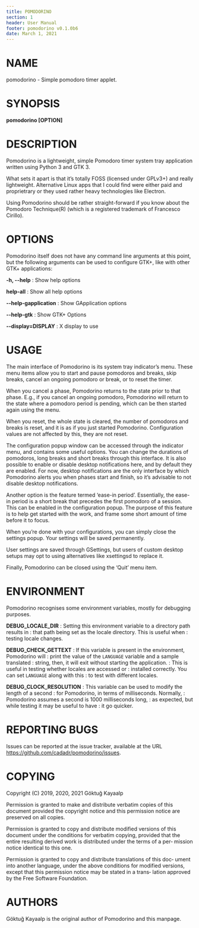 ```yaml
---
title: POMODORINO
section: 1
header: User Manual
footer: pomodorino v0.1.0b6
date: March 1, 2021
---
```


# NAME

pomodorino - Simple pomodoro timer applet.

# SYNOPSIS

**pomodorino [OPTION]**

# DESCRIPTION

Pomodorino is a lightweight, simple Pomodoro timer system tray
application written using Python 3 and GTK 3.

What sets it apart is that it’s totally FOSS (licensed under GPLv3+)
and really lightweight.  Alternative Linux apps that I could find were
either paid and proprietrary or they used rather heavy technologies
like Electron.

Using Pomodorino should be rather straight-forward if you know about
the Pomodoro Technique(R) (which is a registered trademark of
Francesco Cirillo).

# OPTIONS

Pomodorino itself does not have any command line arguments at this
point, but the following arguments can be used to configure GTK+, like
with other GTK+ applications:

**-h, --help**
: Show help options

**help-all**
: Show all help options

**--help-gapplication**
: Show GApplication options

**--help-gtk**
: Show GTK+ Options

**--display=DISPLAY**
: X display to use

# USAGE

The main interface of Pomodorino is its system tray indicator’s menu.
These menu items allow you to start and pause pomodoros and breaks,
skip breaks, cancel an ongoing pomodoro or break, or to reset the
timer.

When you cancel a phase, Pomodorino returns to the state prior to that
phase.  E.g., if you cancel an ongoing pomodoro, Pomodorino will
return to the state where a pomodoro period is pending, which can be
then started again using the menu.

When you reset, the whole state is cleared, the number of pomodoros
and breaks is reset, and it is as if you just started Pomodorino.
Configuration values are not affected by this, they are not reset.

The configuration popup window can be accessed through the indicator
menu, and contains some useful options.  You can change the durations
of pomodoros, long breaks and short breaks through this interface.  It
is also possible to enable or disable desktop notifications here, and
by default they are enabled.  For now, desktop notifications are the
only interface by which Pomodorino alerts you when phases start and
finish, so it’s advisable to not disable desktop notifications.

Another option is the feature termed ‘ease-in period’.  Essentially,
the ease-in period is a short break that precedes the first pomodoro
of a session.  This can be enabled in the configuration popup.  The
purpose of this feature is to help get started with the work, and
frame some short amount of time before it to focus.

When you’re done with your configurations, you can simply close the
settings popup.  Your settings will be saved permanently.

User settings are saved through GSettings, but users of custom desktop
setups may opt to using alternatives like xsettingsd to replace it.

Finally, Pomodorino can be closed using the ‘Quit’ menu item.

# ENVIRONMENT

Pomodorino recognises some environment variables, mostly for debugging
purposes.

**DEBUG_LOCALE_DIR**
: Setting this environment variable to a directory path results in
: that path being set as the locale directory.  This is useful when
: testing locale changes.

**DEBUG_CHECK_GETTEXT**
: If this variable is present in the environment, Pomodorino will
: print the value of the `LANGUAGE` variable and a sample translated
: string, then, it will exit without starting the application.
: This is useful in testing whether locales are accessed or
: installed correctly.  You can set `LANGUAGE` along with this
: to test with different locales.

**DEBUG_CLOCK_RESOLUTION**
: This variable can be used to modify the length of a second
: for Pomodorino, in terms of milliseconds.  Normally,
: Pomodorino assumes a second is 1000 milliseconds long,
: as expected, but while testing it may be useful to have
: it go quicker.

# REPORTING BUGS

Issues can be reported at the issue tracker, available at the URL
<https://github.com/cadadr/pomodorino/issues>.

# COPYING

Copyright (C) 2019, 2020, 2021  Göktuğ Kayaalp <self at gkayaalp dot com>

Permission is granted to make and distribute verbatim copies  of  this
document  provided the copyright notice and this permission notice are
preserved on all copies.

Permission is granted to copy and distribute modified versions of this
document  under the conditions for verbatim copying, provided that the
entire resulting derived work is distributed under the terms of a per‐
mission notice identical to this one.

Permission is granted to copy and distribute translations of this doc‐
ument into another language, under the above conditions  for  modified
versions, except that this permission notice may be stated in a trans‐
lation approved by the Free Software Foundation.

# AUTHORS

Göktuğ Kayaalp <self at gkayaalp dot com> is the original author of
Pomodorino and this manpage.

